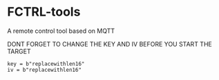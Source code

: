 # FCTRL-tools
A remote control tool based on MQTT

DONT FORGET TO CHANGE THE KEY AND IV BEFORE YOU START THE TARGET  
```
key = b"replacewithlen16"
iv = b"replacewithlen16"
```
